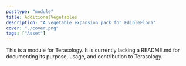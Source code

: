 ```yaml
---
posttype: "module" 
title: AdditionalVegetables
description: "A vegetable expansion pack for EdibleFlora"
cover: "./cover.png"
tags: ["Asset"]
---
```

This is a module for Terasology. It is currently lacking a README.md for documenting its purpose, usage, and contribution to Terasology.